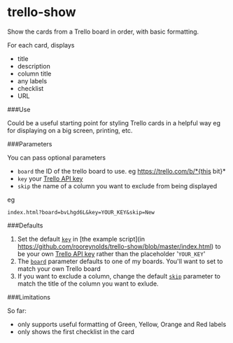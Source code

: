 # trello-show

Show the cards from a Trello board in order, with basic formatting.

For each card, displays

- title
- description
- column title
- any labels
- checklist
- URL


###Use

Could be a useful starting point for styling Trello cards in a helpful way eg for displaying on a big screen, printing, etc.

###Parameters

You can pass optional parameters

- ```board``` the ID of the trello board to use. eg https://trello.com/b/*{this bit}*
- ```key``` your [Trello API key](https://trello.com/docs/gettingstarted/)
- ```skip``` the name of a column you want to exclude from being displayed

eg 

```index.html?board=bvLhgd6L&key=YOUR_KEY&skip=New```

###Defaults 

1. Set the default [```key```](https://github.com/rooreynolds/trello-show/blob/master/index.html#L15) in [the example script](in https://github.com/rooreynolds/trello-show/blob/master/index.html) to be your own [Trello API key](https://trello.com/docs/gettingstarted/) rather than the placeholder '```YOUR_KEY```'
2. The [```board```](https://github.com/rooreynolds/trello-show/blob/master/index.html#L16) parameter defaults to one of my boards. You'll want to set to match your own Trello board
3. If you want to exclude a column, change the default [```skip```](https://github.com/rooreynolds/trello-show/blob/master/index.html#L17) parameter to match the title of the column you want to exlude.

###Limitations

So far: 

- only supports useful formatting of Green, Yellow, Orange and Red labels
- only shows the first checklist in the card


